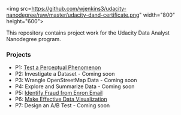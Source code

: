 <img src=https://github.com/wjenkins3/udacity-nanodegree/raw/master/udacity-dand-certificate.png" width="800" height="600">

This repository contains project work for the Udacity Data Analyst Nanodegree program.

### Projects

- P1: [Test a Perceptual Phenomenon](https://github.com/wjenkins3/udacity-nanodegree/tree/master/P1)
- P2: Investigate a Dataset - Coming soon
- P3: Wrangle OpenStreetMap Data - Coming soon
- P4: Explore and Summarize Data - Coming soon
- P5: [Identify Fraud from Enron Email](https://github.com/wjenkins3/udacity-nanodegree/tree/master/P5-machine-learning)
- P6: [Make Effective Data Visualization](https://github.com/wjenkins3/udacity-nanodegree/tree/master/P6%20-%20Make%20Effective%20Data%20Visualization)
- P7: Design an A/B Test - Coming soon
